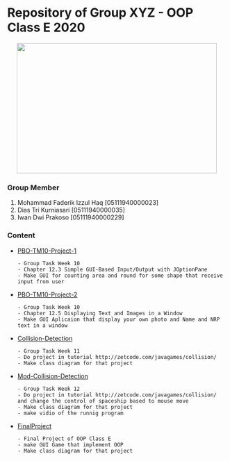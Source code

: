 # Repository of Group XYZ - OOP Class E 2020

<p align="center">
  <img width="460" height="300" src="https://freepngimg.com/thumb/java/85390-java-language-text-programming-logo-programmer.png">
</p>

### Group Member
1. Mohammad Faderik Izzul Haq [05111940000023]
2. Dias Tri Kurniasari [05111940000035]
3. Iwan Dwi Prakoso [05111940000229]

### Content
- <a href="PBO-TM10-Project-1">PBO-TM10-Project-1</a>
  ```
  - Group Task Week 10
  - Chapter 12.3 Simple GUI-Based Input/Output with JOptionPane 
  - Make GUI for counting area and round for some shape that receive input from user
  ```
- <a href="PBO-TM10-Project-2">PBO-TM10-Project-2</a>
  ```
  - Group Task Week 10
  - Chapter 12.5 Displaying Text and Images in a Window
  - Make GUI Aplicaion that display your own photo and Name and NRP text in a window
  ```
- <a href="Collision-Detection">Collision-Detection</a>
  ```
  - Group Task Week 11
  - Do project in tutorial http://zetcode.com/javagames/collision/
  - Make class diagram for that project
  ```
- <a href="Mod-Collision-Detection">Mod-Collision-Detection</a>
  ```
  - Group Task Week 12
  - Do project in tutorial http://zetcode.com/javagames/collision/ and change the control of spaceship based to mouse move
  - Make class diagram for that project
  - make vidio of the runnig program
  ```
- <a href="FinalProject">FinalProject</a>
  ```
  - Final Project of OOP Class E
  - make GUI Game that implement OOP
  - Make class diagram for that project
  ```
